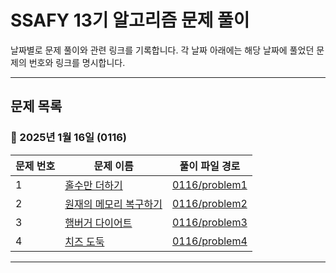 # SSAFY 13기 알고리즘 문제 풀이

날짜별로 문제 풀이와 관련 링크를 기록합니다. 각 날짜 아래에는 해당 날짜에 풀었던 문제의 번호와 링크를 명시합니다.

---

## **문제 목록**

### 📅 2025년 1월 16일 (0116)
| 문제 번호 | 문제 이름                   | 풀이 파일 경로   |
|-----------|----------------------------|------------------|
| 1         | [홀수만 더하기](https://swexpertacademy.com/main/talk/solvingClub/problemView.do?solveclubId=AZRl1U6qLiUDFAQN&contestProbId=AV5QSEhaA5sDFAUq&probBoxId=AZRl1U6qLiYDFAQN+&type=PROBLEM&problemBoxTitle=20250116&problemBoxCnt=4)          | [0116/problem1](https://github.com/yoonc01/SSAFY_13_ALGO/blob/main/0116/Solution_d1_2072_%ED%99%80%EC%88%98%EB%A7%8C%EB%8D%94%ED%95%98%EA%B8%B0_%EC%84%9C%EC%9A%B8_14%EB%B0%98_%EC%9C%A4%ED%9A%A8%EC%A4%80.java) |
| 2         | [원재의 메모리 복구하기](https://swexpertacademy.com/main/talk/solvingClub/problemView.do?solveclubId=AZRl1U6qLiUDFAQN&contestProbId=AV19AcoKI9sCFAZN&probBoxId=AZRl1U6qLiYDFAQN+&type=PROBLEM&problemBoxTitle=20250116&problemBoxCnt=4)          | [0116/problem2](https://github.com/yoonc01/SSAFY_13_ALGO/blob/main/0116/Solution_d3_1289_%EC%9B%90%EC%9E%AC%EC%9D%98%EB%A9%94%EB%AA%A8%EB%A6%AC%EB%B3%B5%EA%B5%AC%ED%95%98%EA%B8%B0_%EC%84%9C%EC%9A%B8_14%EB%B0%98_%EC%9C%A4%ED%9A%A8%EC%A4%80.java) |
| 3         | [햄버거 다이어트](https://swexpertacademy.com/main/talk/solvingClub/problemView.do?solveclubId=AZRl1U6qLiUDFAQN&contestProbId=AWT-lPB6dHUDFAVT&probBoxId=AZRl1U6qLiYDFAQN+&type=PROBLEM&problemBoxTitle=20250116&problemBoxCnt=4)          | [0116/problem3](https://github.com/yoonc01/SSAFY_13_ALGO/blob/main/0116/Solution_d3_5215_%ED%96%84%EB%B2%84%EA%B1%B0%EB%8B%A4%EC%9D%B4%EC%96%B4%ED%8A%B8_%EC%84%9C%EC%9A%B8_14%EB%B0%98_%EC%9C%A4%ED%9A%A8%EC%A4%80.java) |
| 4         | [치즈 도둑](https://swexpertacademy.com/main/talk/solvingClub/problemView.do?solveclubId=AZRl1U6qLiUDFAQN&contestProbId=AWrDOdQqRCUDFARG&probBoxId=AZRl1U6qLiYDFAQN+&type=PROBLEM&problemBoxTitle=20250116&problemBoxCnt=4)          | [0116/problem4](https://github.com/yoonc01/SSAFY_13_ALGO/blob/main/0116/Solution_d4_7733_%EC%B9%98%EC%A6%88%EB%8F%84%EB%91%91_%EC%84%9C%EC%9A%B8_14%EB%B0%98_%EC%9C%A4%ED%9A%A8%EC%A4%80.java) |

---
